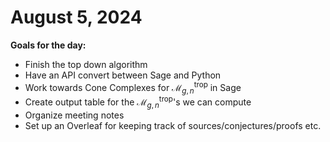 # August 5, 2024

**Goals for the day:**
- Finish the top down algorithm
- Have an API convert between Sage and Python
- Work towards Cone Complexes for $\mathcal{M}_{g,n}^\text{trop}$ in Sage
- Create output table for the $\mathcal{M}_{g,n}^\text{trop}$'s we can compute
- Organize meeting notes
- Set up an Overleaf for keeping track of sources/conjectures/proofs etc.